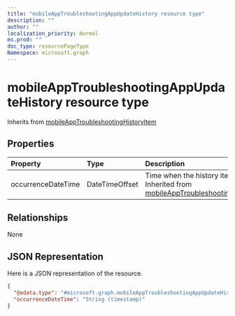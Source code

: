 ```yaml
---
title: "mobileAppTroubleshootingAppUpdateHistory resource type"
description: ""
author: ""
localization_priority: Normal
ms.prod: ""
doc_type: resourcePageType
Namespace: microsoft.graph
---
```



# mobileAppTroubleshootingAppUpdateHistory resource type




Inherits from [mobileAppTroubleshootingHistoryItem](../resources/mobileAppTroubleshootingHistoryItem.md)

## Properties
|Property|Type|Description|
|:---|:---|:---|
|occurrenceDateTime|DateTimeOffset|Time when the history item occurred. Inherited from [mobileAppTroubleshootingHistoryItem](../resources/mobileAppTroubleshootingHistoryItem.md)|

## Relationships
None

## JSON Representation
Here is a JSON representation of the resource.
<!-- {
  "blockType": "resource",
  "@odata.type": "microsoft.graph.mobileAppTroubleshootingAppUpdateHistory"
}
-->
``` json
{
  "@odata.type": "#microsoft.graph.mobileAppTroubleshootingAppUpdateHistory",
  "occurrenceDateTime": "String (timestamp)"
}
```

